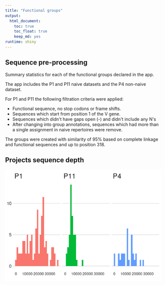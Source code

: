 ```yaml
---
title: "Functional groups"
output:
  html_document:
    toc: true
    toc_float: true
    keep_md: yes
runtime: shiny
---
```






## Sequence pre-processing

Summary statistics for each of the functional groups declared in the app.

The app includes the P1 and P11 naive datasets and the P4 non-naive dataset.

For P1 and P11 the following filtration criteria were applied:

* Functional sequence, no stop codons or frame shifts.
* Sequences which start from position 1 of the V gene.
* Sequences which didn't have gaps open (-) and didn't include any N's
* After changing into group annotations, sequences which had more than a single assignment in naive repertoires were remove.

The groups were created with similarity of 95% based on complete linkage and functional sequences and up to position 318.

## Projects sequence depth

![](index_files/figure-html/unnamed-chunk-2-1.png)<!-- -->

